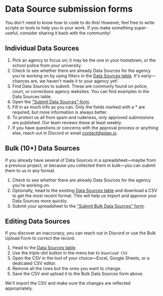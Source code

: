 # Data Source submission forms

You don't need to know how to code to do this! However, feel free to write scripts or tools to help you in your work. If you make something super-useful, consider sharing it back with the community!

## Individual Data Sources

1. Pick an agency to focus on; it may be the one in your hometown, or the school police from your university.
2. Check to see whether there are already Data Sources for the agency you're working on by using filters in the [Data Sources table](https://airtable.com/shrUAtA8qYasEaepI/tblx8XaKnFTphWNQM). It's early—chances are, we haven't made it to your agency yet!
3. Find Data Sources to submit. These are commonly found on police, court, or corrections agency websites. You can find examples in the Data Sources table.
4. Open the ["Submit Data Sources" form](https://airtable.com/shrJafakrcmTxHU2i).
5. Fill in as much info as you can. Only the fields marked with a \* are required, but more information is always better.
6. To protect us all from spam and rudeness, only approved submissions are published. Our team reviews these at least weekly.
7. If you have questions or concerns with the approval process or anything else, reach out in Discord or email [contact@pdap.io](mailto:contact@pdap.io).

## Bulk (10+) Data Sources

If you already have several of Data Sources in a spreadsheet—maybe from a previous project, or because you collected them in bulk—you can submit them to us in any format.

1. Check to see whether there are already Data Sources for the agency you're working on.
2. Optionally, head to the existing [Data Sources table](https://airtable.com/shrbnadIQyefJhI1D) and download a CSV to get the most recent format. This will help us import and approve your Data Sources more quickly.
3. Submit your spreadsheet to the ["Submit Bulk Data Sources" form](https://airtable.com/shrbnadIQyefJhI1D).

## Editing Data Sources

If you discover an inaccuracy, you can reach out in Discord or use the Bulk Upload Form to correct the record.

1. Head to the [Data Sources table](https://airtable.com/shrUAtA8qYasEaepI).
2. Use the triple-dot button in the menu bar to `Download CSV`.
3. Open the CSV in the tool of your choice—Excel, Google Sheets, or a dedicated CSV editor.
4. Remove all the rows but the ones you want to change.
5. Save the CSV and upload it to the Bulk Data Sources form above.

We'll import the CSV and make sure the changes are reflected appropriately.

